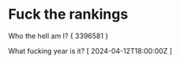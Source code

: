 # Fuck the rankings

Who the hell am I?
{ 3396581 }

What fucking year is it?
[ 2024-04-12T18:00:00Z ]
